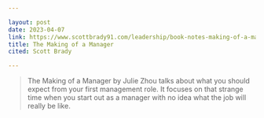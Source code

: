 ```yaml
---

layout: post
date: 2023-04-07
link: https://www.scottbrady91.com/leadership/book-notes-making-of-a-manager
title: The Making of a Manager
cited: Scott Brady

---
```


> The Making of a Manager by Julie Zhou talks about what you should expect from your first management role. It focuses on that strange time when you start out as a manager with no idea what the job will really be like.